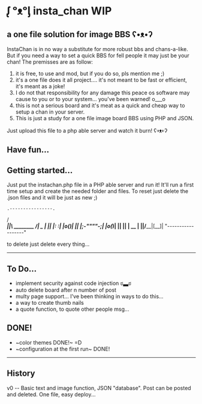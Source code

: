 # ᶘ ᵒᴥᵒᶅ insta_chan WIP
a one file solution for image BBS ʕ•ᴥ•ʔ
 ---
InstaChan is in no way a substitute for more robust bbs and chans-a-like.
But if you need a way to set a quick BBS for fell people it may just be your chan!
The premisses are as follow:
1) it is free, to use and mod, but if you do so, pls mention me ;)
2) it's a one file does it all project.... it's not meant to be fast or efficient, it's meant as a joke!
3) I do not that responsibility for any damage this peace os software may cause to you or to your system... you've been warned! o___o
4) this is not a serious board and it's meat as a quick and cheap way to setup a chan in your server.
5) This is just a study for a one file image board BBS using PHP and JSON.

Just upload this file to a php able server and watch it burn! ʕ￫ᴥ￩ʔ

Have fun...
---
## Getting started...
Just put the instachan.php file in a PHP able server and run it!
It'll run a first time setup and create the needed folder and files.
To reset just delete the .json files and it will be just as new ;)

    .----------------.
   /__________________\
   ||\ ________ /|  _ |
   || |:      :| |o(_)|
   || |;-""""-;| |o(_)|
   || |________| | __ |
   ||/__________\|[__]|
   "------------------"

   to delete just delete every thing...

---

## To Do...

- implement security against code injection ಠ▃ಠ
- auto delete board after n number of post
- multy page support... I've been thinking in ways to do this...
- a way to create thumb nails
- a quote function, to quote other people msg...

## DONE!
- ~color themes DONE!~ =D
- ~configuration at the first run~ DONE!


---
## History

v0 -- Basic text and image function, JSON "database". Post can be posted and deleted.
      One file, easy deploy...
